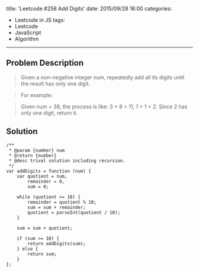 title: 'Leetcode #258 Add Digits'
date: 2015/09/28 16:00
categories:
- Leetcode in JS
tags:
- Leetcode
- JavaScript
- Algorithm
---

## Problem Description

> Given a non-negative integer num, repeatedly add all its digits until the result has only one digit.

> For example:

> Given num = 38, the process is like: 3 + 8 = 11, 1 + 1 = 2. Since 2 has only one digit, return it.

<!--more-->

## Solution

```
/**
 * @param {number} num
 * @return {number}
 * @desc trival solution including recursion.
 */
var addDigits = function (num) {
    var quotient = num,
        remainder = 0,
        sum = 0;

    while (quotient >= 10) {
        remainder = quotient % 10;
        sum = sum + remainder;
        quotient = parseInt(quotient / 10);
    }

    sum = sum + quotient;

    if (sum >= 10) {
        return addDigits(sum);
    } else {
        return sum;
    }
};

```
